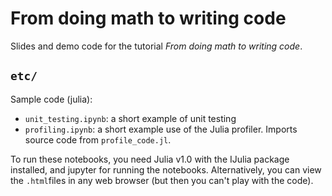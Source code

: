 # From doing math to writing code

Slides and demo code for the tutorial _From doing math to writing code_.

## `etc/`

Sample code (julia):
* `unit_testing.ipynb`: a short example of unit testing
* `profiling.ipynb`: a short example use of the Julia profiler. Imports source code from `profile_code.jl`.

To run these notebooks, you need Julia v1.0 with the IJulia package installed, and jupyter for running the notebooks. Alternatively, you can view the `.html`files in any web browser (but then you can't play with the code).
